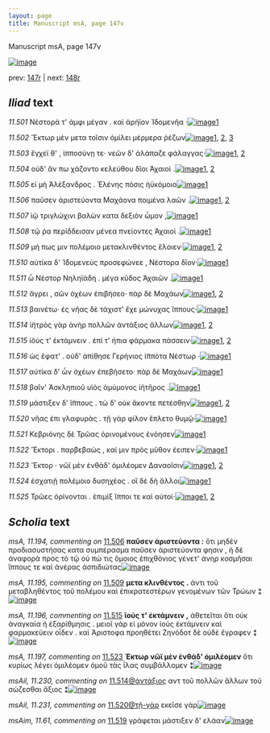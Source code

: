 ```yaml
---
layout: page
title: Manuscript msA, page 147v
---
```


Manuscript msA, page 147v

[![image](http://www.homermultitext.org/iipsrv?OBJ=IIP,1.0&FIF=/project/homer/pyramidal/deepzoom/hmt/vaimg/2017a/VA147VN_0649.tif&WID=100&CVT=JPEG)](http://www.homermultitext.org/ict2/?urn=urn:cite2:hmt:vaimg.2017a:VA147VN_0649)

prev:  [147r](../147r) | next:  [148r](../148r)

## *Iliad* text

*11.501* <a id="11.501"/> Νέστορά τ' ἀμφι μέγαν . καὶ ἀρήϊον Ἰδομενῆα ·[![image](http://www.homermultitext.org/iipsrv?OBJ=IIP,1.0&FIF=/project/homer/pyramidal/deepzoom/hmt/vaimg/2017a/VA147VN_0649.tif&RGN=0.493,0.2162,0.358,0.033&WID=1000&CVT=JPEG)](http://www.homermultitext.org/ict2/?urn=urn:cite2:hmt:vaimg.2017a:VA147VN_0649@0.493,0.2162,0.358,0.033)[1](#msA_11.164)

*11.502* <a id="11.502"/> Ἕκτωρ μὲν μετα τοῖσιν ὁμίλει μέρμερα ῥέζων[![image](http://www.homermultitext.org/iipsrv?OBJ=IIP,1.0&FIF=/project/homer/pyramidal/deepzoom/hmt/vaimg/2017a/VA147VN_0649.tif&RGN=0.495,0.2425,0.382,0.03&WID=1000&CVT=JPEG)](http://www.homermultitext.org/ict2/?urn=urn:cite2:hmt:vaimg.2017a:VA147VN_0649@0.495,0.2425,0.382,0.03)[1](#msAil_11.226), [2](#msA_11.192), [3](#msA_11.164)

*11.503* <a id="11.503"/> ἔγχεϊ θ' , ἱπποσύνῃ τε· νεῶν δ' ἀλάπαζε φάλαγγας·[![image](http://www.homermultitext.org/iipsrv?OBJ=IIP,1.0&FIF=/project/homer/pyramidal/deepzoom/hmt/vaimg/2017a/VA147VN_0649.tif&RGN=0.492,0.2628,0.413,0.027&WID=1000&CVT=JPEG)](http://www.homermultitext.org/ict2/?urn=urn:cite2:hmt:vaimg.2017a:VA147VN_0649@0.492,0.2628,0.413,0.027)[1](#msA_11.164), [2](#msA_11.193)

*11.504* <a id="11.504"/> οὐδ' ἄν πω χάζοντο κελεύθου δῖοι Ἀχαιοὶ .[![image](http://www.homermultitext.org/iipsrv?OBJ=IIP,1.0&FIF=/project/homer/pyramidal/deepzoom/hmt/vaimg/2017a/VA147VN_0649.tif&RGN=0.491,0.2815,0.328,0.024&WID=1000&CVT=JPEG)](http://www.homermultitext.org/ict2/?urn=urn:cite2:hmt:vaimg.2017a:VA147VN_0649@0.491,0.2815,0.328,0.024)[1](#msAil_11.228), [2](#msA_11.164)

*11.505* <a id="11.505"/> εἰ μὴ Ἀλέξανδρος . Ἑλένης πόσις ἠϋκόμοιο[![image](http://www.homermultitext.org/iipsrv?OBJ=IIP,1.0&FIF=/project/homer/pyramidal/deepzoom/hmt/vaimg/2017a/VA147VN_0649.tif&RGN=0.496,0.3003,0.37,0.027&WID=1000&CVT=JPEG)](http://www.homermultitext.org/ict2/?urn=urn:cite2:hmt:vaimg.2017a:VA147VN_0649@0.496,0.3003,0.37,0.027)[1](#msA_11.164)

*11.506* <a id="11.506"/> παῦσεν ἀριστεύοντα Μαχάονα ποιμένα λαῶν .[![image](http://www.homermultitext.org/iipsrv?OBJ=IIP,1.0&FIF=/project/homer/pyramidal/deepzoom/hmt/vaimg/2017a/VA147VN_0649.tif&RGN=0.496,0.3206,0.397,0.0278&WID=1000&CVT=JPEG)](http://www.homermultitext.org/ict2/?urn=urn:cite2:hmt:vaimg.2017a:VA147VN_0649@0.496,0.3206,0.397,0.0278)[1](#msA_11.194), [2](#msA_11.164)

*11.507* <a id="11.507"/> ἰῷ τριγλώχινι βαλὼν κατα δεξιὸν ὦμον ,[![image](http://www.homermultitext.org/iipsrv?OBJ=IIP,1.0&FIF=/project/homer/pyramidal/deepzoom/hmt/vaimg/2017a/VA147VN_0649.tif&RGN=0.502,0.3393,0.371,0.0255&WID=1000&CVT=JPEG)](http://www.homermultitext.org/ict2/?urn=urn:cite2:hmt:vaimg.2017a:VA147VN_0649@0.502,0.3393,0.371,0.0255)[1](#msA_11.164)

*11.508* <a id="11.508"/> τῷ ῥα περίδδεισαν μένεα πνείοντες Ἀχαιοὶ .[![image](http://www.homermultitext.org/iipsrv?OBJ=IIP,1.0&FIF=/project/homer/pyramidal/deepzoom/hmt/vaimg/2017a/VA147VN_0649.tif&RGN=0.496,0.3551,0.378,0.0293&WID=1000&CVT=JPEG)](http://www.homermultitext.org/ict2/?urn=urn:cite2:hmt:vaimg.2017a:VA147VN_0649@0.496,0.3551,0.378,0.0293)[1](#msA_11.164)

*11.509* <a id="11.509"/> μή πως μιν πολέμοιο μετακλινθέντος ἕλοιεν·[![image](http://www.homermultitext.org/iipsrv?OBJ=IIP,1.0&FIF=/project/homer/pyramidal/deepzoom/hmt/vaimg/2017a/VA147VN_0649.tif&RGN=0.496,0.3754,0.398,0.027&WID=1000&CVT=JPEG)](http://www.homermultitext.org/ict2/?urn=urn:cite2:hmt:vaimg.2017a:VA147VN_0649@0.496,0.3754,0.398,0.027)[1](#msA_11.195), [2](#msA_11.164)

*11.510* <a id="11.510"/> αὐτίκα δ' Ἰ̈δομενεὺς προσεφώνεε , Νέστορα δῖον·[![image](http://www.homermultitext.org/iipsrv?OBJ=IIP,1.0&FIF=/project/homer/pyramidal/deepzoom/hmt/vaimg/2017a/VA147VN_0649.tif&RGN=0.495,0.3923,0.42,0.0315&WID=1000&CVT=JPEG)](http://www.homermultitext.org/ict2/?urn=urn:cite2:hmt:vaimg.2017a:VA147VN_0649@0.495,0.3923,0.42,0.0315)[1](#msA_11.164)

*11.511* <a id="11.511"/> ὦ Νέστορ Νηληϊάδη . μέγα κῦδος Ἀχαιῶν .[![image](http://www.homermultitext.org/iipsrv?OBJ=IIP,1.0&FIF=/project/homer/pyramidal/deepzoom/hmt/vaimg/2017a/VA147VN_0649.tif&RGN=0.494,0.4111,0.342,0.0278&WID=1000&CVT=JPEG)](http://www.homermultitext.org/ict2/?urn=urn:cite2:hmt:vaimg.2017a:VA147VN_0649@0.494,0.4111,0.342,0.0278)[1](#msA_11.164)

*11.512* <a id="11.512"/> ἄγρει , σῶν ὀχέων ἐπιβήσεο· πὰρ δὲ Μαχάων[![image](http://www.homermultitext.org/iipsrv?OBJ=IIP,1.0&FIF=/project/homer/pyramidal/deepzoom/hmt/vaimg/2017a/VA147VN_0649.tif&RGN=0.497,0.4321,0.396,0.027&WID=1000&CVT=JPEG)](http://www.homermultitext.org/ict2/?urn=urn:cite2:hmt:vaimg.2017a:VA147VN_0649@0.497,0.4321,0.396,0.027)[1](#msAil_11.229), [2](#msA_11.164)

*11.513* <a id="11.513"/> βαινέτω· ἐς νῆας δὲ τάχιστ' ἔχε μώνυχας ἵππους·[![image](http://www.homermultitext.org/iipsrv?OBJ=IIP,1.0&FIF=/project/homer/pyramidal/deepzoom/hmt/vaimg/2017a/VA147VN_0649.tif&RGN=0.498,0.4516,0.406,0.027&WID=1000&CVT=JPEG)](http://www.homermultitext.org/ict2/?urn=urn:cite2:hmt:vaimg.2017a:VA147VN_0649@0.498,0.4516,0.406,0.027)[1](#msA_11.164)

*11.514* <a id="11.514"/> ἰ̈ητρὸς γὰρ ἀνὴρ πολλῶν ἀντάξιος ἄλλων[![image](http://www.homermultitext.org/iipsrv?OBJ=IIP,1.0&FIF=/project/homer/pyramidal/deepzoom/hmt/vaimg/2017a/VA147VN_0649.tif&RGN=0.491,0.4681,0.362,0.0308&WID=1000&CVT=JPEG)](http://www.homermultitext.org/ict2/?urn=urn:cite2:hmt:vaimg.2017a:VA147VN_0649@0.491,0.4681,0.362,0.0308)[1](#msAil_11.230), [2](#msA_11.164)

*11.515* <a id="11.515"/> ἰ̈ούς τ' ἐκτάμνειν . ἐπί τ' ήπια φάρμακα πάσσειν·[![image](http://www.homermultitext.org/iipsrv?OBJ=IIP,1.0&FIF=/project/homer/pyramidal/deepzoom/hmt/vaimg/2017a/VA147VN_0649.tif&RGN=0.495,0.4884,0.417,0.03&WID=1000&CVT=JPEG)](http://www.homermultitext.org/ict2/?urn=urn:cite2:hmt:vaimg.2017a:VA147VN_0649@0.495,0.4884,0.417,0.03)[1](#msA_11.196), [2](#msA_11.164)

*11.516* <a id="11.516"/> ὡς ἔφατ' . οὐδ' ἀπίθησε Γερήνιος ἱ̈ππότα Νέστωρ ·[![image](http://www.homermultitext.org/iipsrv?OBJ=IIP,1.0&FIF=/project/homer/pyramidal/deepzoom/hmt/vaimg/2017a/VA147VN_0649.tif&RGN=0.491,0.5079,0.429,0.0285&WID=1000&CVT=JPEG)](http://www.homermultitext.org/ict2/?urn=urn:cite2:hmt:vaimg.2017a:VA147VN_0649@0.491,0.5079,0.429,0.0285)[1](#msA_11.164)

*11.517* <a id="11.517"/> αὐτίκα δ' ὧν ὀχέων ἐπεβήσετο· πὰρ δὲ Μαχάων[![image](http://www.homermultitext.org/iipsrv?OBJ=IIP,1.0&FIF=/project/homer/pyramidal/deepzoom/hmt/vaimg/2017a/VA147VN_0649.tif&RGN=0.498,0.5281,0.423,0.0255&WID=1000&CVT=JPEG)](http://www.homermultitext.org/ict2/?urn=urn:cite2:hmt:vaimg.2017a:VA147VN_0649@0.498,0.5281,0.423,0.0255)[1](#msA_11.164)

*11.518* <a id="11.518"/> βαῖν' Ἀσκληπιοῦ υἱὸς ἀμύμονος ἰ̈ητῆρος .[![image](http://www.homermultitext.org/iipsrv?OBJ=IIP,1.0&FIF=/project/homer/pyramidal/deepzoom/hmt/vaimg/2017a/VA147VN_0649.tif&RGN=0.488,0.5484,0.365,0.0225&WID=1000&CVT=JPEG)](http://www.homermultitext.org/ict2/?urn=urn:cite2:hmt:vaimg.2017a:VA147VN_0649@0.488,0.5484,0.365,0.0225)[1](#msA_11.164)

*11.519* <a id="11.519"/> μάστιξεν δ' ἵ̈ππους . τὼ δ' οὐκ ἄκοντε πετέσθην[![image](http://www.homermultitext.org/iipsrv?OBJ=IIP,1.0&FIF=/project/homer/pyramidal/deepzoom/hmt/vaimg/2017a/VA147VN_0649.tif&RGN=0.498,0.5626,0.415,0.0285&WID=1000&CVT=JPEG)](http://www.homermultitext.org/ict2/?urn=urn:cite2:hmt:vaimg.2017a:VA147VN_0649@0.498,0.5626,0.415,0.0285)[1](#msAim_11.61), [2](#msA_11.164)

*11.520* <a id="11.520"/> νῆας ἐπι γλαφυρὰς . τῇ γὰρ φίλον ἔπλετο θυμῷ·[![image](http://www.homermultitext.org/iipsrv?OBJ=IIP,1.0&FIF=/project/homer/pyramidal/deepzoom/hmt/vaimg/2017a/VA147VN_0649.tif&RGN=0.495,0.5836,0.417,0.0263&WID=1000&CVT=JPEG)](http://www.homermultitext.org/ict2/?urn=urn:cite2:hmt:vaimg.2017a:VA147VN_0649@0.495,0.5836,0.417,0.0263)[1](#msA_11.164)

*11.521* <a id="11.521"/> Κεβριόνης δὲ Τρῶας ὀρινομένους ἐνόησεν[![image](http://www.homermultitext.org/iipsrv?OBJ=IIP,1.0&FIF=/project/homer/pyramidal/deepzoom/hmt/vaimg/2017a/VA147VN_0649.tif&RGN=0.495,0.6039,0.398,0.0233&WID=1000&CVT=JPEG)](http://www.homermultitext.org/ict2/?urn=urn:cite2:hmt:vaimg.2017a:VA147VN_0649@0.495,0.6039,0.398,0.0233)[1](#msA_11.164)

*11.522* <a id="11.522"/> Ἕκτορι . παρβεβαὼς , καί μιν πρὸς μῦθον έειπεν·[![image](http://www.homermultitext.org/iipsrv?OBJ=IIP,1.0&FIF=/project/homer/pyramidal/deepzoom/hmt/vaimg/2017a/VA147VN_0649.tif&RGN=0.491,0.6197,0.435,0.0255&WID=1000&CVT=JPEG)](http://www.homermultitext.org/ict2/?urn=urn:cite2:hmt:vaimg.2017a:VA147VN_0649@0.491,0.6197,0.435,0.0255)[1](#msA_11.164)

*11.523* <a id="11.523"/> Ἕκτορ · νῶϊ μὲν ἐνθάδ' ὁμιλέομεν Δαναοῖσιν[![image](http://www.homermultitext.org/iipsrv?OBJ=IIP,1.0&FIF=/project/homer/pyramidal/deepzoom/hmt/vaimg/2017a/VA147VN_0649.tif&RGN=0.488,0.6384,0.428,0.0248&WID=1000&CVT=JPEG)](http://www.homermultitext.org/ict2/?urn=urn:cite2:hmt:vaimg.2017a:VA147VN_0649@0.488,0.6384,0.428,0.0248)[1](#msA_11.197), [2](#msA_11.164)

*11.524* <a id="11.524"/> ἐσχατιῇ πολέμοιο δυσηχέος . οἳ δὲ δὴ ἄλλοι[![image](http://www.homermultitext.org/iipsrv?OBJ=IIP,1.0&FIF=/project/homer/pyramidal/deepzoom/hmt/vaimg/2017a/VA147VN_0649.tif&RGN=0.49,0.6594,0.397,0.0278&WID=1000&CVT=JPEG)](http://www.homermultitext.org/ict2/?urn=urn:cite2:hmt:vaimg.2017a:VA147VN_0649@0.49,0.6594,0.397,0.0278)[1](#msA_11.164)

*11.525* <a id="11.525"/> Τρῶες ὀρίνονται . ἐπιμὶξ ἵπποι τε καὶ αὐτοί·[![image](http://www.homermultitext.org/iipsrv?OBJ=IIP,1.0&FIF=/project/homer/pyramidal/deepzoom/hmt/vaimg/2017a/VA147VN_0649.tif&RGN=0.482,0.6782,0.378,0.03&WID=1000&CVT=JPEG)](http://www.homermultitext.org/ict2/?urn=urn:cite2:hmt:vaimg.2017a:VA147VN_0649@0.482,0.6782,0.378,0.03)[1](#msAil_11.232), [2](#msA_11.164)

## *Scholia* text

*msA, 11.194, commenting on* [11.506](#11.506)  <a id="msA_11.194"/> **παῦσεν ἀριστεύοντα :** ὅτι μηδὲν προδιασυστήσας κατα συμπέρασμα παῦσεν ἀριστεύοντα φησιν , ἡ δὲ ἀναφορὰ προς τὸ τῷ ού πώ τις ὅμοιος ἐπιχθόνιος γένετ' ἀνηρ κοσμῆσαι ἵππους τε καὶ ἀνέρας ἀσπιδιώτας[![image](http://www.homermultitext.org/iipsrv?OBJ=IIP,1.0&FIF=/project/homer/pyramidal/deepzoom/hmt/vaimg/2017a/VA147VN_0649.tif&RGN=0.239,0.1523,0.704,0.0368&WID=1000&CVT=JPEG)](http://www.homermultitext.org/ict2/?urn=urn:cite2:hmt:vaimg.2017a:VA147VN_0649@0.239,0.1523,0.704,0.0368)

*msA, 11.195, commenting on* [11.509](#11.509)  <a id="msA_11.195"/> **μετα κλινθέντος .** ἀντι τοῦ μεταβληθέντος τοῦ πολέμου καὶ ἐπικρατεστέρων γενομένων τῶν Τρώων ⁑[![image](http://www.homermultitext.org/iipsrv?OBJ=IIP,1.0&FIF=/project/homer/pyramidal/deepzoom/hmt/vaimg/2017a/VA147VN_0649.tif&RGN=0.239,0.4044,0.216,0.0503&WID=1000&CVT=JPEG)](http://www.homermultitext.org/ict2/?urn=urn:cite2:hmt:vaimg.2017a:VA147VN_0649@0.239,0.4044,0.216,0.0503)

*msA, 11.196, commenting on* [11.515](#11.515)  <a id="msA_11.196"/> **ϊούς τ' ἐκτάμνειν ,** ἀθετεῖται ὅτι οὐκ ἀναγκαία ἡ ἐξαρίθμησις . μειοῖ γάρ εἰ μόνον ἰοὺς ἐκτάμνειν καὶ φαρμακεύειν οἶδεν . καὶ Ἀριστοφα προηθέτει Ζηνόδοτ δὲ οὐδὲ ἔγραφεν ⁑[![image](http://www.homermultitext.org/iipsrv?OBJ=IIP,1.0&FIF=/project/homer/pyramidal/deepzoom/hmt/vaimg/2017a/VA147VN_0649.tif&RGN=0.237,0.4524,0.213,0.081&WID=1000&CVT=JPEG)](http://www.homermultitext.org/ict2/?urn=urn:cite2:hmt:vaimg.2017a:VA147VN_0649@0.237,0.4524,0.213,0.081)

*msA, 11.197, commenting on* [11.523](#11.523)  <a id="msA_11.197"/> **Ἐκτωρ νῶϊ μὲν ἐνθάδ' ὁμιλέομεν** ὅτι κυρίως λέγει ὁμιλέομεν ὁμοῦ τὰς ΐλας συμβάλλομεν ⁑[![image](http://www.homermultitext.org/iipsrv?OBJ=IIP,1.0&FIF=/project/homer/pyramidal/deepzoom/hmt/vaimg/2017a/VA147VN_0649.tif&RGN=0.241,0.5304,0.213,0.048&WID=1000&CVT=JPEG)](http://www.homermultitext.org/ict2/?urn=urn:cite2:hmt:vaimg.2017a:VA147VN_0649@0.241,0.5304,0.213,0.048)

*msAil, 11.230, commenting on* [11.514@ἀντάξιος](#11.514@ἀντάξιος)  <a id="msAil_11.230"/> αντ τοῦ πολλῶν ἄλλων τοῦ σώζεσθαι ἄξιος ⁑[![image](http://www.homermultitext.org/iipsrv?OBJ=IIP,1.0&FIF=/project/homer/pyramidal/deepzoom/hmt/vaimg/2017a/VA147VN_0649.tif&RGN=0.667,0.4704,0.187,0.0143&WID=1000&CVT=JPEG)](http://www.homermultitext.org/ict2/?urn=urn:cite2:hmt:vaimg.2017a:VA147VN_0649@0.667,0.4704,0.187,0.0143)

*msAil, 11.231, commenting on* [11.520@τῇ-γὰρ](#11.520@τῇ-γὰρ)  <a id="msAil_11.231"/> εκεῖσε γὰρ[![image](http://www.homermultitext.org/iipsrv?OBJ=IIP,1.0&FIF=/project/homer/pyramidal/deepzoom/hmt/vaimg/2017a/VA147VN_0649.tif&RGN=0.706,0.5814,0.067,0.015&WID=1000&CVT=JPEG)](http://www.homermultitext.org/ict2/?urn=urn:cite2:hmt:vaimg.2017a:VA147VN_0649@0.706,0.5814,0.067,0.015)

*msAim, 11.61, commenting on* [11.519](#11.519)  <a id="msAim_11.61"/> γράφεται μάστιξεν δ' ελάαν[![image](http://www.homermultitext.org/iipsrv?OBJ=IIP,1.0&FIF=/project/homer/pyramidal/deepzoom/hmt/vaimg/2017a/VA147VN_0649.tif&RGN=0.42,0.5626,0.072,0.0435&WID=1000&CVT=JPEG)](http://www.homermultitext.org/ict2/?urn=urn:cite2:hmt:vaimg.2017a:VA147VN_0649@0.42,0.5626,0.072,0.0435)